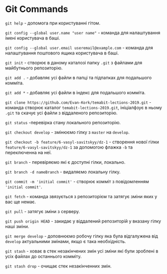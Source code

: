 Git Commands
============

`git help` - допомога при користуванні гітом.

`git config --global user.name "user name"` - команда для налаштування імені користувача в баші.

`git config --global user.email useremail@example.com` - команда для налаштування поштового ящика користувача в баші.

`git init` - створює в даному каталозі папку `.git` з файлами для майбутнього репозиторію.

`git add .` - добавляє усі файли в папці та підпапках для подальшого комміта.

`git add *` - добавляє усі файли в індекс для подальшого комміта.

`git clone https://github.com/Evan-Kork/temabit-lections-2019.git` - команда створює каталог `temabit-lections-2019.git`, ініціалфзує в ньому `.git` та скачує усі файли з віддаленого репозиторію.

`git status` -перевірка стану локального репозиторію.

`git checkout develop` - змінюємо гілку з `master` на `develop`.

`git checkout -b feature/6-vasyl-savitskyy/dz-1` - створення нової гілки `feature/6-vasyl-savitskyy/dz-1` за допомогою флажка `-b` та переключенна на неї.

`git branch` - перевіряємо які є доступні гілки, локально.

`git branch -d nameBranch` - видаляємо локальну гілку.

`git commit -m 'initial commit'` - створює комміт з повідомленням `'initial commit'`.

`git fetch` - команда звязується з репозиторієм та затягує зміни яких у вас ще немає.

`git pull` - затягує зміни з серверу.

`git push origin HEAD` - закидає у віддалений репозиторій у вказану гілку наші зміни.

`git merge develop` - доповнюємо робочу гілку яка була відгалужена від `develop` актуальними змінами, якщо є така необхідність.

`git stash` - ховає в стек незакінчених змін усі зміни які були зроблені в усіх файлах до останнього комміту.

`git stash drop` - очищає стек незакінченних змін.